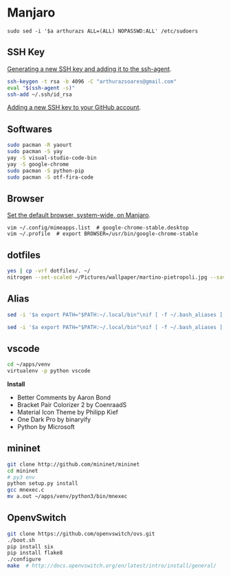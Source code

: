 # Manjaro

`sudo sed -i '$a arthurazs ALL=(ALL) NOPASSWD:ALL' /etc/sudoers`

## SSH Key

[Generating a new SSH key and adding it to the ssh-agent](https://help.github.com/articles/generating-a-new-ssh-key-and-adding-it-to-the-ssh-agent/).

```bash
ssh-keygen -t rsa -b 4096 -C "arthurazsoares@gmail.com"
eval "$(ssh-agent -s)"
ssh-add ~/.ssh/id_rsa
```

[Adding a new SSH key to your GitHub account](https://help.github.com/articles/adding-a-new-ssh-key-to-your-github-account/).

## Softwares

```bash
sudo pacman -R yaourt
sudo pacman -S yay
yay -S visual-studio-code-bin
yay -S google-chrome
sudo pacman -S python-pip
sudo pacman -S otf-fira-code
```

## Browser

[Set the default browser, system-wide, on Manjaro](https://unix.stackexchange.com/a/434465).
```
vim ~/.config/mimeapps.list  # google-chrome-stable.desktop
vim ~/.profile  # export BROWSER=/usr/bin/google-chrome-stable
```

## dotfiles

```bash
yes | cp -vrf dotfiles/. ~/
nitrogen --set-scaled ~/Pictures/wallpaper/martino-pietropoli.jpg --save
```

## Alias

```bash
sed -i '$a export PATH="$PATH:~/.local/bin"\nif [ -f ~/.bash_aliases ]; then\n    . ~/.bash_aliases\nfi' ~/.bashrc

sed -i '$a export PATH="$PATH:~/.local/bin"\nif [ -f ~/.bash_aliases ]; then\n    . ~/.bash_aliases\nfi' ~/.xinitrc
```

## vscode

```bash
cd ~/apps/venv
virtualenv -p python vscode
```

**Install**

- Better Comments by Aaron Bond
- Bracket Pair Colorizer 2 by CoenraadS
- Material Icon Theme by Philipp Kief
- One Dark Pro by binaryify
- Python by Microsoft

## mininet

```bash
git clone http://github.com/mininet/mininet
cd mininet
# py3 env
python setup.py install
gcc mnexec.c
mv a.out ~/apps/venv/python3/bin/mnexec
```

## OpenvSwitch

```bash
git clone https://github.com/openvswitch/ovs.git
./boot.sh
pip install six
pip install flake8
./configure
make  # http://docs.openvswitch.org/en/latest/intro/install/general/
```
